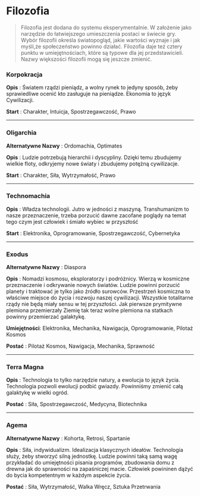 <h1>Filozofia</h1>

>Filozofia jest dodana do systemu eksperymentalnie. W założenie jako narzędzie do łatwiejszego umieszczenia postaci w świecie gry. Wybór filozofii określa światopogląd, jakie wartości wyznaje i jak myśli,że społeczeństwo powinno działać. Filozofia daje też cztery punktu w umiejętnościach, które są typowe dla jej przedstawicieli. Nazwy większości filozofii mogą się jeszcze zmienić.

<h3>Korpokracja</h3>

**Opis** : Światem rządzi pieniądz, a wolny rynek to jedyny sposób, żeby sprawiedliwe ocenić kto zasługuje na pieniądze. Ekonomia to język Cywilizacji.

**Start** : Charakter, Intuicja, Spostrzegawczość, Prawo

<hr>

<h3>Oligarchia</h3>

**Alternatywne Nazwy** : Ordomachia, Optimates

**Opis** : Ludzie potrzebują hierarchii i dyscypliny. Dzięki temu zbudujemy wielkie floty, odkryjemy nowe światy i zbudujemy potężną cywilizacje.

**Start** :  Charakter, Siła, Wytrzymałość, Prawo

<hr>

<h3>Technomachia</h3>

**Opis** : Władza technologii. Jutro w jedności z maszyną. Transhumanizm to nasze przeznaczenie, trzeba porzucić dawne zacofane poglądy na temat tego czym jest człowiek i śmiało wybiec w przyszłość

**Start** :  Elektronika, Oprogramowanie, Spostrzegawczość, Cybernetyka

<hr>

<h3>Exodus</h3>

**Alternatywne Nazwy** : Diaspora

**Opis** : Nomadzi kosmosu, eksploratorzy i podróżnicy. Wierzą w kosmiczne przeznaczenie i odkrywanie nowych światów. Ludzie powinni porzucić planety i traktować je tylko jako źródło surowców. Przestrzeń kosmiczna to właściwe miejsce do życia i rozwoju naszej cywilizacji. Wszystkie totalitarne rządy nie będą miały sensu w tej przyszłości. Jak pierwsze prymitywne plemiona przemierzały Ziemię tak teraz wolne plemiona na statkach powinny przemierzać galaktykę.

**Umiejętności**: Elektronika, Mechanika, Nawigacja, Oprogramowanie, Pilotaż Kosmos

**Postać** : Pilotaż Kosmos, Nawigacja, Mechanika, Sprawność

<hr>

<h3>Terra Magna</h3>

**Opis** : Technologia to tylko narzędzie natury, a ewolucja to język życia. Technologia pozwoli ewolucji podbić gwiazdy. Powinniśmy zmienić całą galaktykę w wielki ogród.

**Postać** : Siła, Spostrzegawczość, Medycyna, Biotechnika

<hr>

<h3>Agema</h3>

**Alternatywne Nazwy** : Kohorta, Retrosi, Spartanie

**Opis** : Siła, indywidualizm. Idealizacja klasycznych ideałów. Technologia służy, żeby stworzyć silną jednostkę. Ludzie powinni taką samą wagę przykładać do umiejętności pisania programów, zbudowania domu z drewna jak do sprawności na zapaśniczej macie. Człowiek powininen dążyć do bycia kompetentnym w każdym aspekcie życia.

**Postać** : Siła, Wytrzymałość, Walka Wręcz, Sztuka Przetrwania
